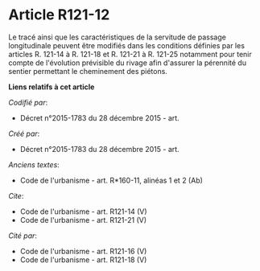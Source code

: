 # Article R121-12

Le tracé ainsi que les caractéristiques de la servitude de passage longitudinale peuvent être modifiés dans les conditions
définies par les articles R. 121-14 à R. 121-18 et R. 121-21 à R. 121-25 notamment pour tenir compte de l'évolution
prévisible du rivage afin d'assurer la pérennité du sentier permettant le cheminement des piétons.

**Liens relatifs à cet article**

_Codifié par_:

  - Décret n°2015-1783 du 28 décembre 2015 - art.

_Créé par_:

  - Décret n°2015-1783 du 28 décembre 2015 - art.

_Anciens textes_:

  - Code de l'urbanisme - art. R*160-11, alinéas 1 et 2 (Ab)

_Cite_:

  - Code de l'urbanisme - art. R121-14 (V)
  - Code de l'urbanisme - art. R121-21 (V)

_Cité par_:

  - Code de l'urbanisme - art. R121-16 (V)
  - Code de l'urbanisme - art. R121-18 (V)
